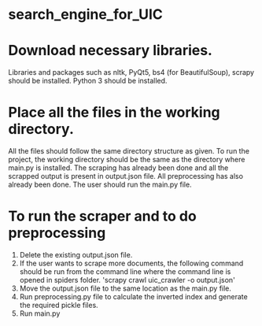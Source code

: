 # search_engine_for_UIC
# Download necessary libraries.
Libraries and packages such as nltk, PyQt5, bs4 (for BeautifulSoup), scrapy should be installed.
Python 3 should be installed.
# Place all the files in the working directory.
All the files should follow the same directory structure as given. 
To run the project, the working directory should be the same as the directory where main.py is installed. 
The scraping has already been done and all the scrapped output is present in output.json file. All preprocessing has also already been done.
The user should run the main.py file. 
# To run the scraper and to do preprocessing
1) Delete the existing output.json file.
2) If the user wants to scrape more documents, the following command should be run from the command line where the command line is opened in spiders folder.
'scrapy crawl uic_crawler -o output.json'
3) Move the output.json file to the same location as the main.py file.
4) Run preprocessing.py file to calculate the inverted index and generate the required pickle files. 
5) Run main.py


